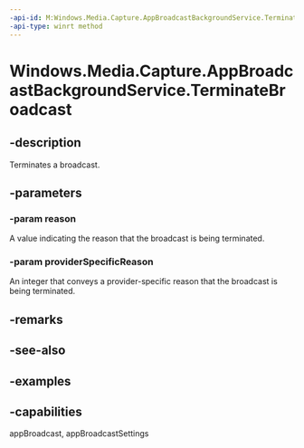 ```yaml
---
-api-id: M:Windows.Media.Capture.AppBroadcastBackgroundService.TerminateBroadcast(Windows.Media.Capture.AppBroadcastTerminationReason,System.UInt32)
-api-type: winrt method
---
```


<!-- Method syntax.
public void AppBroadcastBackgroundService.TerminateBroadcast(AppBroadcastTerminationReason reason, UInt32 providerSpecificReason)
-->

# Windows.Media.Capture.AppBroadcastBackgroundService.TerminateBroadcast


## -description

Terminates a broadcast.

## -parameters

### -param reason

A value indicating the reason that the broadcast is being terminated.

### -param providerSpecificReason

An integer that conveys a provider-specific reason that the broadcast is being terminated.

## -remarks

## -see-also

## -examples

## -capabilities

appBroadcast, appBroadcastSettings

